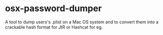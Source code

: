 # osx-password-dumper
A tool to dump users's .plist on a Mac OS system and to convert them into a crackable hash format for JtR or Hashcat for eg.